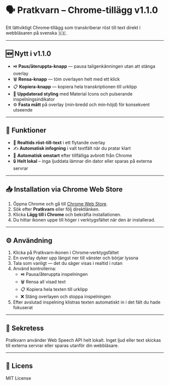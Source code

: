 # 🗣️ Pratkvarn – Chrome‑tillägg v1.1.0

Ett lättviktigt Chrome‑tillägg som transkriberar röst till text direkt i webbläsaren på svenska 🇸🇪.

---

## 🆕 Nytt i v1.1.0
- ⏯️ **Paus/återuppta‑knapp** — pausa taligenkänningen utan att stänga overlay  
- 🗑️ **Rensa‑knapp** — töm overlayen helt med ett klick  
- 📋 **Kopiera‑knapp** — kopiera hela transkriptionen till urklipp  
- 🎨 **Uppdaterad styling** med Material Icons och pulserande inspelningsindikator  
- ⚙️ **Fasta mått** på overlay (min‑bredd och min‑höjd) för konsekvent utseende  

---

## 🚀 Funktioner
- 🎤 **Realtids röst‑till‑text** i ett flytande overlay  
- ✍️ **Automatisk infogning** i valt textfält när du pratar klart  
- 🔄 **Automatisk omstart** efter tillfälliga avbrott från Chrome  
- 🔒 **Helt lokal** – inga ljuddata lämnar din dator eller sparas på externa servrar  

---

## 📥 Installation via Chrome Web Store
1. Öppna Chrome och gå till [Chrome Web Store](https://chrome.google.com/webstore).  
2. Sök efter **Pratkvarn** eller följ direktlänken.  
3. Klicka **Lägg till i Chrome** och bekräfta installationen.  
4. Du hittar ikonen uppe till höger i verktygsfältet när den är installerad.

---

## ⚙️ Användning
1. Klicka på Pratkvarn‑ikonen i Chrome‑verktygsfältet  
2. En overlay dyker upp längst ner till vänster och börjar lyssna  
3. Tala som vanligt — det du säger visas i realtid i rutan  
4. Använd kontrollerna:
   - ⏯️ Pausa/återuppta inspelningen  
   - 🗑️ Rensa all visad text  
   - 📋 Kopiera hela texten till urklipp  
   - ❌ Stäng overlayen och stoppa inspelningen  
5. Efter avslutad inspelning klistras texten automatiskt in i det fält du hade fokuserat

---

## 🔐 Sekretess
Pratkvarn använder Web Speech API helt lokalt. Inget ljud eller text skickas till externa servrar eller sparas utanför din webbläsare.

---

## 📄 Licens
MIT License  

